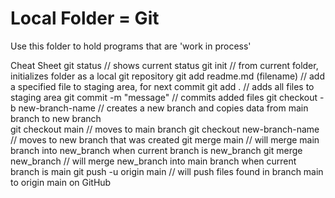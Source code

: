 # Local Folder = Git
Use this folder to hold programs that are 'work in process'

Cheat Sheet
git status // shows current status
git init // from current folder, initializes folder as a local git repository
git add readme.md (filename) // add a specified file to staging area, for next commit
git add . // adds all files to staging area
git commit -m "message" // commits added files
git checkout -b new-branch-name // creates a new branch and copies data from main branch to new branch  
git checkout main // moves to main branch
git checkout new-branch-name // moves to new branch that was created
git merge main // will merge main branch into new_branch when current branch is new_branch
git merge new_branch // will merge new_branch into main branch when current branch is main
git push -u origin main // will push files found in branch main to origin main on GitHub
